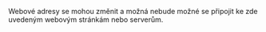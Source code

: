 Webové adresy se mohou změnit a možná nebude možné se připojit ke zde uvedeným webovým stránkám nebo serverům.

<!--HONumber=Oct16_HO1-->


